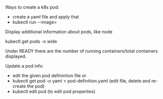 Ways to create a k8s pod:
- create a yaml file and apply that
- kubectl run <podname> --image=<image>

Display additional information about pods, like node

  kubectl get pods -o wide

Under READY there are the number of running containers/total containers displayed.

Update a pod info:
- edit the given pod definintion file or
- kubectl get pod <pod-name> -o yaml > pod-definition.yaml (edit file, delete and re-create the pod)
- kubectl edit pod <podname> (to edit pod properties)

